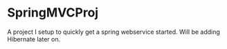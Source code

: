 # SpringMVCProj 

A project I setup to quickly get a spring webservice started. Will be adding Hibernate later on.
